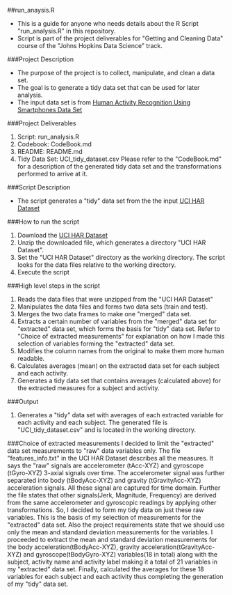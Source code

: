 ##run_anaysis.R
* This is a guide for anyone who needs details about the R Script "run_analysis.R" in this repository.
* Script is part of the project deliverables for "Getting and Cleaning Data" course of the "Johns Hopkins Data Science" track.

###Project Description
* The purpose of the project is to collect, manipulate, and clean a data set. 
* The goal is to generate a tidy data set that can be used for later analysis.
* The input data set is from [Human Activity Recognition Using Smartphones Data Set](http://archive.ics.uci.edu/ml/datasets/Human+Activity+Recognition+Using+Smartphones)

###Project Deliverables
1. Script: run_analysis.R
2. Codebook: CodeBook.md
3. README: README.md
4. Tidy Data Set: UCI_tidy_dataset.csv
Please refer to the "CodeBook.md" for a description of the generated tidy data set and the transformations 
performed to arrive at it.

###Script Description
* The script generates a "tidy" data set from the the input [UCI HAR Dataset](https://d396qusza40orc.cloudfront.net/getdata%2Fprojectfiles%2FUCI%20HAR%20Dataset.zip)

###How to run the script
1. Download the [UCI HAR Dataset](https://d396qusza40orc.cloudfront.net/getdata%2Fprojectfiles%2FUCI%20HAR%20Dataset.zip)
1. Unzip the downloaded file, which generates a directory "UCI HAR Dataset".
1. Set the "UCI HAR Dataset" directory as the working directory. The script looks for the data files relative to the working directory. 
1. Execute the script

###High level steps in the script 
1. Reads the data files that were unzipped from the "UCI HAR Dataset"
1. Manipulates the data files and forms two data sets (train and test).
1. Merges the two data frames to make one "merged" data set.
1. Extracts a certain number of variables from the "merged" data set for "extracted" data set, 
which forms the basis for "tidy" data set. Refer to "Choice of extracted measurements" for explanation 
on how I made this selection of variables forming the "extracted" data set.
1. Modifies the column names from the original to make them more human readable.
1. Calculates averages (mean) on the extracted data set for each subject and each activity.
1. Generates a tidy data set that contains averages (calculated above) for the extracted measures for 
a subject and activity.

###Output
1. Generates a "tidy" data set with averages of each extracted variable for each activity and each subject. The 
generated file is "UCI_tidy_dataset.csv" and is located in the working directory.

###Choice of extracted measurements
I decided to limit the "extracted" data set measurements to "raw" data variables only. The file "features_info.txt" 
in the UCI HAR Dataset describes all the measures. It says the "raw" signals are accelerometer (tAcc-XYZ) 
and gyroscope (tGyro-XYZ) 3-axial signals over time. The accelerometer signal was further separated into 
body (tBodyAcc-XYZ) and gravity (tGravityAcc-XYZ) acceleration signals. All these signal are captured 
for time domain. Further the file states that other signals(Jerk, Magnitude, Frequency) are derived from 
the same accelerometer and gyroscopic readings by applying other transformations. So, I decided to form 
my tidy data on just these raw variables. This is the basis of my selection of measurements for the 
"extracted" data set. Also the project requirements state that we should use only the mean and standard
deviation measurements for the variables.
I proceeded to extract the mean and standard deviation measurements for the body acceleration(tBodyAcc-XYZ), 
gravity acceleration(tGravityAcc-XYZ) and gyroscope(tBodyGyro-XYZ) variables(18 in total) along with 
the subject, activity name and activity label making it a total of 21 variables in my "extracted" data set. 
Finally, calculated the averages for these 18 variables for each subject and each activity thus completing 
the generation of my "tidy" data set.

